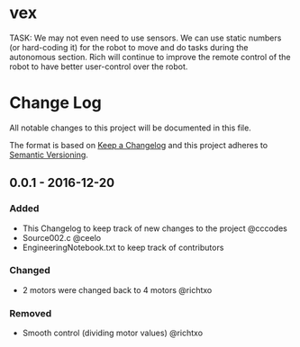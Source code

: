 # vex


TASK:
We may not even need to use sensors. We can use static numbers (or hard-coding it) for the robot to move and do tasks during the autonomous section.
Rich will continue to improve the remote control of the robot to have better user-control over the robot. 

# Change Log
All notable changes to this project will be documented in this file.

The format is based on [Keep a Changelog](http://keepachangelog.com/) 
and this project adheres to [Semantic Versioning](http://semver.org/).

## 0.0.1 - 2016-12-20
### Added
- This Changelog to keep track of new changes to the project @cccodes
- Source002.c @ceelo
- EngineeringNotebook.txt to keep track of contributors

### Changed
- 2 motors were changed back to 4 motors @richtxo

### Removed
- Smooth control (dividing motor values) @richtxo
